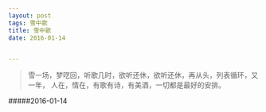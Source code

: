 ```yaml
---
layout: post
tags: 雪中歌
title: 雪中歌
date: 2016-01-14


---
```


> 雪一场，梦呓回，听歌几时，欲听还休，欲听还休，再从头，列表循环，又一年，
人在，情在，有歌有诗，有美酒，一切都是最好的安排。





#####2016-01-14


